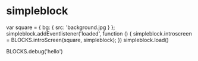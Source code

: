 # simpleblock
var square = {
    bg: {
        src: 'background.jpg
    }
};
simpleblock.addEventlistener('loaded', function () {
    simpleblock.introscreen = BLOCKS.introScreen(square, simpleblock);
})
simpleblock.load()

BLOCKS.debug('hello')

